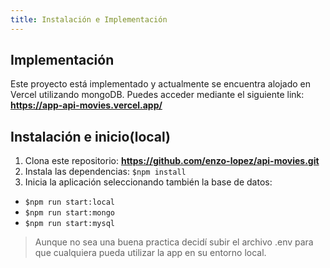 ```yaml
---
title: Instalación e Implementación
---
```

## Implementación
Este proyecto está implementado y actualmente se encuentra alojado en Vercel utilizando mongoDB.
Puedes acceder mediante el siguiente link: **https://app-api-movies.vercel.app/**
## Instalación e inicio(local)
1. Clona este repositorio: **https://github.com/enzo-lopez/api-movies.git**
2. Instala las dependencias: `$npm install`
3. Inicia la aplicación seleccionando también la base de datos:

- `$npm run start:local`
- `$npm run start:mongo`
- `$npm run start:mysql`

> Aunque no sea una buena practica decidí subir el archivo .env para que cualquiera pueda utilizar la app en su entorno local.